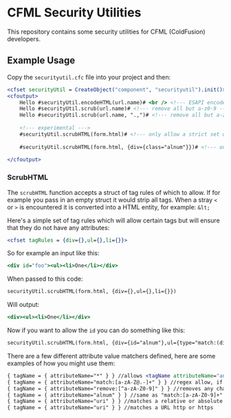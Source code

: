 CFML Security Utilities
===================

This repository contains some security utilities for CFML (ColdFusion) developers.

## Example Usage

Copy the `securityutil.cfc` file into your project and then:

```cfm
<cfset securityUtil = CreateObject("component", "securityutil").init()>
<cfoutput>
	Hello #securityUtil.encodeHTML(url.name)# <br /> <!--- ESAPI encodeForHTML --->
	Hello #securityUtil.scrub(url.name)# <!--- remove all but a-z0-9 --->
	Hello #securityUtil.scrub(url.name, ".,")# <!--- remove all but a-z0-9 and  ., --->
	
	<!--- experimental --->
	#securityUtil.scrubHTML(form.html)# <!--- only allow a strict set of tags, attributes and attribute values --->
	
	#securityUtil.scrubHTML(form.html, {div={class="alnum"}})# <!--- only allow div tags with class="[a-z0-9]" --->
	
</cfoutput>
```

### ScrubHTML

The `scrubHTML` function accepts a struct of tag rules of which to allow. If for example you 
pass in an empty struct it would strip all tags. When a stray `<` or `>` is encountered it is converted
into a HTML entity, for example: `&lt;`

Here's a simple set of tag rules which will allow certain tags but will ensure that they do not have any attributes:

```cfm
<cfset tagRules = {div={},ul={},li={}}>
```

So for example an input like this:
```cfm
<div id="foo"><ul><li>One</li></div>
```

When passed to this code:

```cfm
securityUtil.scrubHTML(form.html, {div={},ul={},li={}})
```

Will output:

```cfm
<div><ul><li>One</li></div>
```

Now if you want to allow the `id` you can do something like this:

```cfm
securityUtil.scrubHTML(form.html, {div={id="alnum"},ul={type="match:(disc|square|circle)"},li={}})
```

There are a few different attribute value matchers defined, here are some examples of how you might use them:

```cfm
{ tagName = { attributeName="*" } } //allows <tagName attributeName="anything in here">
{ tagName = { attributeName="match:[a-zA-Z@.-]+" } } //regex allow, if no match attribute is skipped
{ tagName = { attributeName="remove:[^a-zA-Z0-9]" } } //removes any characters that match the regex
{ tagName = { attributeName="alnum" } } //same as "match:[a-zA-Z0-9]+"
{ tagName = { attributeName="uri" } } //matches a relative or absolute uri but does not allow :
{ tagName = { attributeName="uri" } } //matches a URL http or https 
```
 